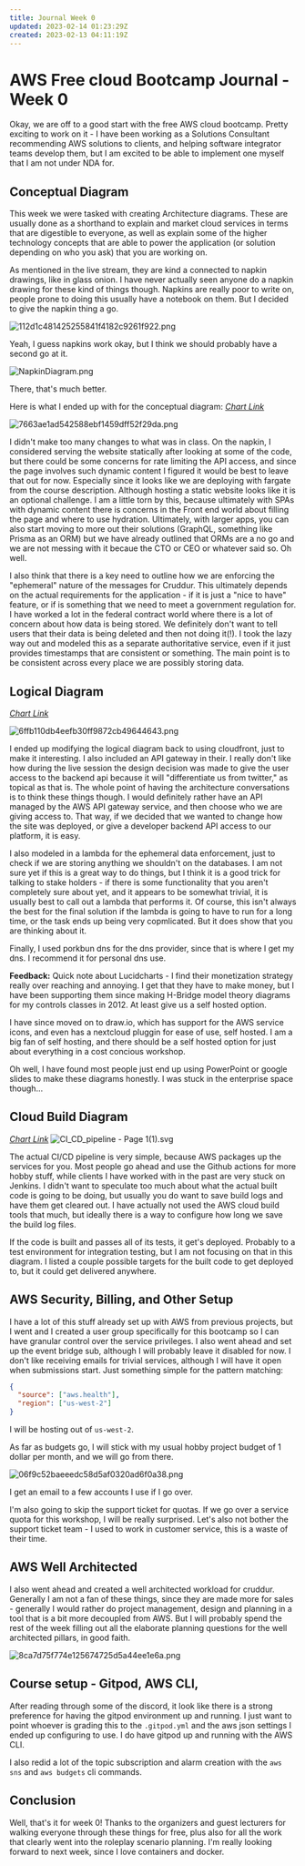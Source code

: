 ```yaml
---
title: Journal Week 0
updated: 2023-02-14 01:23:29Z
created: 2023-02-13 04:11:19Z
---
```


# AWS Free cloud Bootcamp Journal - Week 0

Okay, we are off to a good start with the free AWS cloud bootcamp. Pretty exciting to work on it - I have been working as a Solutions Consultant recommending AWS solutions to clients, and helping software integrator teams develop them, but I am excited to be able to implement one myself that I am not under NDA for.

## Conceptual Diagram

This week we were tasked with creating Architecture diagrams. These are usually done as a shorthand to explain and market cloud services in terms that are digestible to everyone, as well as explain some of the higher technology concepts that are able to power the application (or solution depending on who you ask) that you are working on.

As mentioned in the live stream, they are kind a connected to napkin drawings, like in glass onion. I have never actually seen anyone do a napkin drawing for these kind of things though. Napkins are really poor to write on, people prone to doing this usually have a notebook on them. But I decided to give the napkin thing a go.

![112d1c481425255841f4182c9261f922.png](../_resources/112d1c481425255841f4182c9261f922.png)

Yeah, I guess napkins work okay, but I think we should probably have a second go at it.

![NapkinDiagram.png](../_resources/NapkinDiagram.png)

There, that's much better.

Here is what I ended up with for the conceptual diagram:
*[Chart Link](https://lucid.app/lucidchart/aa9920f6-bbe5-418d-9f24-4fc180daf472/edit?view_items=rHMwQI5nZLgA%2CrHMwvbxS4hvG%2CrHMw365rg.9K%2CrHMwFA5Owkko%2CrHMwnpTpCLF8%2CrHMwdHx33ru6%2CrHMwQs7lZg3e%2CrHMw8Vv2AuCe%2CrHMwjsCTMXNT%2CrHMwyxQ4Y3-t%2CrHMwLWZlhb8z%2CrHMwawC0Bm.C%2CrHMwPgLieSnO%2CrHMwSW4fYPv2%2CrHMwE0PE.0hA%2CrHMwLPZAGXJz%2CrHMw_RvUCKie%2CrHMwW.BD62a6%2CrHMwP.DkAFs6%2CrHMwvKSUxZDN%2CrHMwB7w1a0vy%2CrHMwM4zoHnHr%2CrHMwgPGWV5OT%2CrHMwscgkKenf%2CrHMwXDaay92C%2CrHMwh6HtS-3m&invitationId=inv_f70217bb-22d9-493b-8f7d-cad947fe1759)*

![7663ae1ad542588ebf1459dff52f29da.png](../_resources/7663ae1ad542588ebf1459dff52f29da.png)

I didn't make too many changes to what was in class. On the napkin, I considered serving the website statically after looking at some of the code, but there could be some concerns for rate limiting the API access, and since the page involves such dynamic content I figured it would be best to leave that out for now. Especially since it looks like we are deploying with fargate from the course description. Although hosting a static website looks like it is an optional challenge. I am a little torn by this, because ultimately with SPAs with dynamic content there is concerns in the Front end world about filling the page and where to use hydration. Ultimately, with larger apps, you can also start moving to more out their solutions (GraphQL, something like Prisma as an ORM) but we have already outlined that ORMs are a no go and we are not messing with it becaue the CTO or CEO or whatever said so. Oh well.

I also think that there is a key need to outline how we are enforcing the "ephemeral" nature of the messages for Cruddur. This ultimately depends on the actual requirements for the application - if it is just a "nice to have" feature, or if is something that we need to meet a government regulation for. I have worked a lot in the federal contract world where there is a lot of concern about how data is being stored. We definitely don't want to tell users that their data is being deleted and then not doing it(!). I took the lazy way out and modeled this as a separate authoritative service, even if it just provides timestamps that are consistent or something. The main point is to be consistent across every place we are possibly storing data.

## Logical Diagram

*[Chart Link](https://lucid.app/lucidchart/ca9dcfe4-17f6-42b7-b1d3-dee51a7a3d87/edit?invitationId=inv_472672f0-fcea-4e28-a089-da52484d2a9e)*

![6ffb110db4eefb30ff9872cb49644643.png](../_resources/6ffb110db4eefb30ff9872cb49644643.png)

I ended up modifying the logical diagram back to using cloudfront, just to make it interesting. I also included an API gateway in their. I really don't like how during the live session the design decision was made to give the user access to the backend api because it will "differentiate us from twitter," as topical as that is. The whole point of having the architecture conversations is to think these things though. I would definitely rather have an API managed by the AWS API gateway service, and then choose who we are giving access to. That way, if we decided that we wanted to change how the site was deployed, or give a developer backend API access to our platform, it is easy.

I also modeled in a lambda for the ephemeral data enforcement, just to check if we are storing anything we shouldn't on the databases. I am not sure yet if this is a great way to do things, but I think it is a good trick for talking to stake holders - if there is some functionality that you aren't completely sure about yet, and it appears to be somewhat trivial, it is usually best to call out a lambda that performs it. Of course, this isn't always the best for the final solution if the lambda is going to have to run for a long time, or the task ends up being very copmlicated. But it does show that you are thinking about it.

Finally, I used porkbun dns for the dns provider, since that is where I get my dns. I recommend it for personal dns use.

**Feedback:** Quick note about Lucidcharts - I find their monetization strategy really over reaching and annoying. I get that they have to make money, but I have been supporting them since making H-Bridge model theory diagrams for my controls classes in 2012. At least give us a self hosted option.

I have since moved on to draw.io, which has support for the AWS service icons, and even has a nextcloud pluggin for ease of use, self hosted. I am a big fan of self hosting, and there should be a self hosted option for just about everything in a cost concious workshop.

Oh well, I have found most people just end up using PowerPoint or google slides to make these diagrams honestly. I was stuck in the enterprise space though...

## Cloud Build Diagram

*[Chart Link](https://lucid.app/lucidchart/e8ad7466-22a1-4db4-a889-574f7411ed5e/edit?view_items=U4MwLLSTTjVb%2CVUMw7EDwjdqD%2CoWMwOkhLAkNJ%2CeYMwbYnLSiUO%2CxYMwy5EZDEnU%2CmZMwown_fxgV%2CnIMwdJGzOgiD%2Ct9Mwq2ehwKQS%2CnIMwGM~eQtwn%2CnIMwi.6gtXyd%2CnIMw-6~mDmpJ%2Ct5MwCeKQFbti%2Cd9Mwm9kFPPZI%2CnIMwR7iEpavb%2CYWMw9VzbaR1p%2Cf9Mw4Moyd~h1%2CH5Mw6TKxpfpZ%2C34Mwb17Y1g2E%2CnIMwGfE6zhxS%2CnIMwztnG0tyP%2CdYMw6XdgAlZs%2CnIMwrQC2O8sA&invitationId=inv_1578a9cc-2a84-4626-8d4f-76aa07b2eebc)*
![CI_CD_pipeline - Page 1(1).svg](../_resources/CI_CD_pipeline%20-%20Page%201%281%29.svg)

The actual CI/CD pipeline is very simple, because AWS packages up the services for you. Most people go ahead and use the Github actions for more hobby stuff, while clients I have worked with in the past are very stuck on Jenkins. I didn't want to speculate too much about what the actual built code is going to be doing, but usually you do want to save build logs and have them get cleared out. I have actually not used the AWS cloud build tools that much, but ideally there is a way to configure how long we save the build log files.

If the code is built and passes all of its tests, it get's deployed. Probably to a test environment for integration testing, but I am not focusing on that in this diagram. I listed a couple possible targets for the built code to get deployed to, but it could get delivered anywhere.

## AWS Security, Billing, and Other Setup

I have a lot of this stuff already set up with AWS from previous projects, but I went and I created a user group specifically for this bootcamp so I can have granular control over the service privileges. I also went ahead and set up the event bridge sub, although I will probably leave it disabled for now. I don't like receiving emails for trivial services, although I will have it open when submissions start. Just something simple for the pattern matching:

```JSON
{
  "source": ["aws.health"],
  "region": ["us-west-2"]
}
```

I will be hosting out of `us-west-2`.

As far as budgets go, I will stick with my usual hobby project budget of 1 dollar per month, and we will go from there.

![06f9c52baeeedc58d5af0320ad6f0a38.png](../_resources/06f9c52baeeedc58d5af0320ad6f0a38.png)

I get an email to a few accounts I use if I go over.

I'm also going to skip the support ticket for quotas. If we go over a service quota for this workshop, I will be really surprised. Let's also not bother the support ticket team - I used to work in customer service, this is a waste of their time.

## AWS Well Architected

I also went ahead and created a well architected workload for cruddur. Generally I am not a fan of these things, since they are made more for sales - generally I would rather do project management, design and planning in a tool that is a bit more decoupled from AWS. But I will probably spend the rest of the week filling out all the elaborate planning questions for the well architected pillars, in good faith.

![8ca7d75f774e125674725d5a44ee1e6a.png](../_resources/8ca7d75f774e125674725d5a44ee1e6a.png)


## Course setup - Gitpod, AWS CLI, 

After reading through some of the discord, it look like there is a strong preference for having the gitpod environment up and running. I just want to point whoever is grading this to the `.gitpod.yml` and the aws json settings I ended up configuring to use. I do have gitpod up and running with the AWS CLI.

I also redid a lot of the topic subscription and alarm creation with the `aws sns` and `aws budgets` cli commands.


## Conclusion

Well, that's it for week 0! Thanks to the organizers and guest lecturers for walking everyone through these things for free, plus also for all the work that clearly went into the roleplay scenario planning. I'm really looking forward to next week, since I love containers and docker.